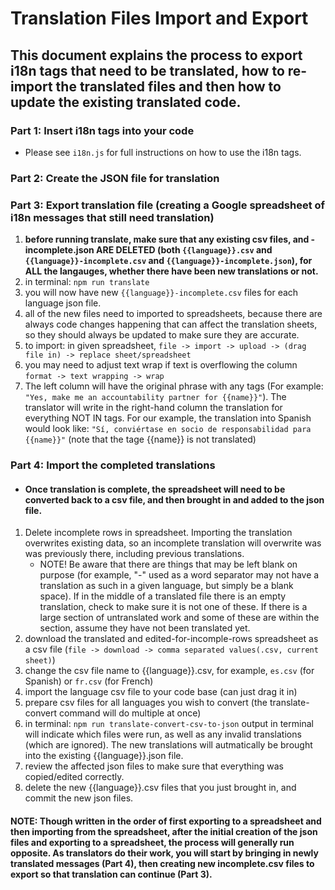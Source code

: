 # Translation Files Import and Export
## This document explains the process to export i18n tags that need to be translated, how to re-import the translated files and then how to update the existing translated code.

### Part 1: Insert i18n tags into your code
* Please see `i18n.js` for full instructions on how to use the i18n tags.

### Part 2: Create the JSON file for translation

### Part 3: Export translation file (creating a Google spreadsheet of i18n messages that still need translation)
1. **before running translate, make sure that any existing csv files, and -incomplete.json ARE DELETED (both `{{language}}.csv` and `{{language}}-incomplete.csv` and `{{language}}-incomplete.json`), for ALL the langauges, whether there have been new translations or not.**
2. in terminal: `npm run translate`
3. you will now have new `{{language}}-incomplete.csv` files for each language json file.
4. all of the new files need to imported to spreadsheets, because there are always code changes happening that can affect the translation sheets, so they should always be updated to make sure they are accurate.
5. to import: in given spreadsheet, `file -> import -> upload -> (drag file in) -> replace sheet/spreadsheet`
6. you may need to adjust text wrap if text is overflowing the column `format -> text wrapping -> wrap`
7. The left column will have the original phrase with any tags (For example: `"Yes, make me an accountability partner for {{name}}"`).
  The translator will write in the right-hand column the translation for everything NOT IN tags.
  For our example, the translation into Spanish would look like: `"Sí, conviértase en socio de responsabilidad para {{name}}"`
  (note that the tage {{name}} is not translated)


### Part 4: Import the completed translations 
* #### Once translation is complete, the spreadsheet will need to be converted back to a csv file, and then brought in and added to the json file.
1. Delete incomplete rows in spreadsheet. Importing the translation overwrites existing data, so an incomplete translation will overwrite was was previously there, including previous translations.
    * NOTE! Be aware that there are things that may be left blank on purpose (for example, "-" used as a word separator may not have a translation as such in a given language, but simply be a blank space). If in the middle of a translated file there is an empty translation, check to make sure it is not one of these. If there is a large section of untranslated work and some of these are within the section, assume they have not been translated yet.
2. download the translated and edited-for-incomple-rows spreadsheet as a csv file (`file -> download -> comma separated values(.csv, current sheet)`)
3. change the csv file name to {{language}}.csv, for example, `es.csv` (for Spanish) or `fr.csv` (for French)
4. import the language csv file to your code base (can just drag it in)
5. prepare csv files for all languages you wish to convert (the translate-convert command will do multiple at once)
6. in terminal: `npm run translate-convert-csv-to-json`
  output in terminal will indicate which files were run, as well as any invalid translations (which are ignored).
  The new translations will autmatically be brought into the existing {{language}}.json file.
7. review the affected json files to make sure that everything was copied/edited correctly.
8. delete the new {{language}}.csv files that you just brought in, and commit the new json files.


#### NOTE: Though written in the order of first exporting to a spreadsheet and then importing from the spreadsheet, after the initial creation of the json files and exporting to a spreadsheet, the process will generally run opposite. As translators do their work, you will start by bringing in newly translated messages (Part 4), then creating new incomplete.csv files to export so that translation can continue (Part 3).

